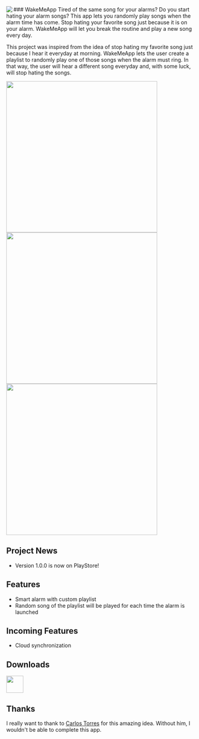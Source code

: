 <img src="https://s3.amazonaws.com/wakemeapp/WakeMeApp-240px.png?X-Amz-Date=20160903T080100Z&X-Amz-Expires=300&X-Amz-Algorithm=AWS4-HMAC-SHA256&X-Amz-Signature=f6cd96ff40d90f1d0de78f015ce1b0d2127d3c3278a3927c805f596586e75c12&X-Amz-Credential=ASIAJEGOOO5YNYSA5O4A/20160903/us-east-1/s3/aws4_request&X-Amz-SignedHeaders=Host&x-amz-security-token=FQoDYXdzEIn//////////wEaDJO0cZ4bY3fchrYk9yL6AZNTDkiuKTBtt8TK5WDB8ZraUv4vnvfDwt9ttbbJhHVeTFT46RYhlYPV4e09HMFhSwNmzB0TstoLvz9TPZbtY8A8L/SmY2D1r15qCKwlHeAQgmptVybmfx4wGXyqo/3Lxeg9q6UThl3z8ZKrMbRtKJi1PbwiwzPc0YlDwvVWHtAm/f3VND7F9i5jfqib/vvyUL1kxjyuDqtJdlSwuZQlvxeMwN65Es2HK9/t34ZQJc9invpWc4GNHTr6JLjf0cdkmvV0k4sIq8TQMGBXIKUuAaARDQHRhhCbM83vDKgn%2BVPAlRhyHZjI6kFMrJIDlcp1rK0uq6vV9riDwFUo6oCqvgU%3D" align="left" />
### WakeMeApp
Tired of the same song for your alarms? Do you start hating your alarm songs?
This app lets you randomly play songs when the alarm time has come.
Stop hating your favorite song just because it is on your alarm.
WakeMeApp will let you break the routine and play a new song every day.

This project was inspired from the idea of stop hating my favorite song just because I hear it everyday at morning.
WakeMeApp lets the user create a playlist to randomly play one of those songs when the alarm must ring.
In that way, the user will hear a different song everyday and, with some luck, will stop hating the songs.

<img src="https://s3.amazonaws.com/wakemeapp/Screenshot_2016-09-03-01-06-53.png?X-Amz-Date=20160903T081513Z&X-Amz-Expires=300&X-Amz-Algorithm=AWS4-HMAC-SHA256&X-Amz-Signature=2ac4a4a1fc7847d619b2c63329527c44e4ad482034f2cfe229217072203a5d33&X-Amz-Credential=ASIAJEGOOO5YNYSA5O4A/20160903/us-east-1/s3/aws4_request&X-Amz-SignedHeaders=Host&x-amz-security-token=FQoDYXdzEIn//////////wEaDJO0cZ4bY3fchrYk9yL6AZNTDkiuKTBtt8TK5WDB8ZraUv4vnvfDwt9ttbbJhHVeTFT46RYhlYPV4e09HMFhSwNmzB0TstoLvz9TPZbtY8A8L/SmY2D1r15qCKwlHeAQgmptVybmfx4wGXyqo/3Lxeg9q6UThl3z8ZKrMbRtKJi1PbwiwzPc0YlDwvVWHtAm/f3VND7F9i5jfqib/vvyUL1kxjyuDqtJdlSwuZQlvxeMwN65Es2HK9/t34ZQJc9invpWc4GNHTr6JLjf0cdkmvV0k4sIq8TQMGBXIKUuAaARDQHRhhCbM83vDKgn%2BVPAlRhyHZjI6kFMrJIDlcp1rK0uq6vV9riDwFUo6oCqvgU%3D" align="left" height="400px" />
<img src="https://s3.amazonaws.com/wakemeapp/Screenshot_2016-09-03-01-06-44.png?X-Amz-Date=20160903T081535Z&X-Amz-Expires=300&X-Amz-Algorithm=AWS4-HMAC-SHA256&X-Amz-Signature=a6c3e49849024c637abeb2daa42db14d0ca79bb7eda0a61fc563524239cd56ed&X-Amz-Credential=ASIAJEGOOO5YNYSA5O4A/20160903/us-east-1/s3/aws4_request&X-Amz-SignedHeaders=Host&x-amz-security-token=FQoDYXdzEIn//////////wEaDJO0cZ4bY3fchrYk9yL6AZNTDkiuKTBtt8TK5WDB8ZraUv4vnvfDwt9ttbbJhHVeTFT46RYhlYPV4e09HMFhSwNmzB0TstoLvz9TPZbtY8A8L/SmY2D1r15qCKwlHeAQgmptVybmfx4wGXyqo/3Lxeg9q6UThl3z8ZKrMbRtKJi1PbwiwzPc0YlDwvVWHtAm/f3VND7F9i5jfqib/vvyUL1kxjyuDqtJdlSwuZQlvxeMwN65Es2HK9/t34ZQJc9invpWc4GNHTr6JLjf0cdkmvV0k4sIq8TQMGBXIKUuAaARDQHRhhCbM83vDKgn%2BVPAlRhyHZjI6kFMrJIDlcp1rK0uq6vV9riDwFUo6oCqvgU%3D" height="400px" />
<img src="https://s3.amazonaws.com/wakemeapp/Screenshot_2016-09-03-01-08-13.png?X-Amz-Date=20160903T081531Z&X-Amz-Expires=300&X-Amz-Algorithm=AWS4-HMAC-SHA256&X-Amz-Signature=148ac3b8eced21ff6928cd84f0d0f4ede1a7110c2078284df045d93b18faac79&X-Amz-Credential=ASIAJEGOOO5YNYSA5O4A/20160903/us-east-1/s3/aws4_request&X-Amz-SignedHeaders=Host&x-amz-security-token=FQoDYXdzEIn//////////wEaDJO0cZ4bY3fchrYk9yL6AZNTDkiuKTBtt8TK5WDB8ZraUv4vnvfDwt9ttbbJhHVeTFT46RYhlYPV4e09HMFhSwNmzB0TstoLvz9TPZbtY8A8L/SmY2D1r15qCKwlHeAQgmptVybmfx4wGXyqo/3Lxeg9q6UThl3z8ZKrMbRtKJi1PbwiwzPc0YlDwvVWHtAm/f3VND7F9i5jfqib/vvyUL1kxjyuDqtJdlSwuZQlvxeMwN65Es2HK9/t34ZQJc9invpWc4GNHTr6JLjf0cdkmvV0k4sIq8TQMGBXIKUuAaARDQHRhhCbM83vDKgn%2BVPAlRhyHZjI6kFMrJIDlcp1rK0uq6vV9riDwFUo6oCqvgU%3D" height="400px" />


## Project News
 * Version 1.0.0 is now on PlayStore!

## Features
 * Smart alarm with custom playlist
 * Random song of the playlist will be played for each time the alarm is launched

## Incoming Features
 * Cloud synchronization

## Downloads
[<img src="https://play.google.com/intl/en_us/badges/images/apps/en-play-badge.png" height="45px" />](https://play.google.com/store/apps/details?id=com.doers.wakemeapp)
## Thanks
I really want to thank to [Carlos Torres](https://github.com/carlosfelipetorres) for this amazing idea. Without him, I wouldn't be able to complete this app.
